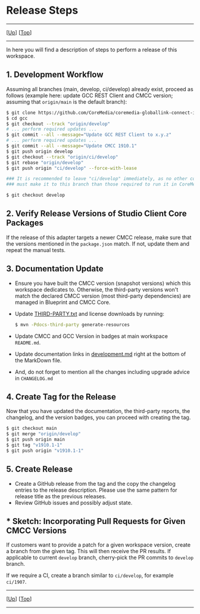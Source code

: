 # Release Steps

--------------------------------------------------------------------------------

\[[Up](README.md)\] \[[Top](#top)\]

--------------------------------------------------------------------------------

In here you will find a description of steps to perform a release
of this workspace.

## 1. Development Workflow

Assuming all branches (main, develop, ci/develop) already exist, proceed as
follows (example here: update GCC REST Client and CMCC version; assuming
that `origin/main` is the default branch):

```bash
$ git clone https://github.com/CoreMedia/coremedia-globallink-connect-integration.git gcc
$ cd gcc
$ git checkout --track "origin/develop"
# ... perform required updates ...
$ git commit --all --message="Update GCC REST Client to x.y.z"
# ... perform required updates ...
$ git commit --all --message="Update CMCC 1910.1"
$ git push origin develop 
$ git checkout --track "origin/ci/develop"
$ git rebase "origin/develop"
$ git push origin "ci/develop" --force-with-lease

### It is recommended to leave "ci/develop" immediately, as no other commits
### must make it to this branch than those required to run it in CoreMedia CI!

$ git checkout develop
```

## 2. Verify Release Versions of Studio Client Core Packages

If the release of this adapter targets a newer CMCC release, make sure that the
versions mentioned in the `package.json` match. If not, update them and repeat
the manual tests.

## 3. Documentation Update

* Ensure you have built the CMCC version (snapshot versions) which this
    workspace dedicates to. Otherwise, the third-party versions won't
    match the declared CMCC version (most third-party dependencies)
    are managed in Blueprint and CMCC Core.

* Update [THIRD-PARTY.txt](../THIRD-PARTY.txt) and license downloads by running:

    ```bash
    $ mvn -Pdocs-third-party generate-resources
    ```

* Update CMCC and GCC Version in badges at main workspace `README.md`.

* Update documentation links in [development.md](../development.md) right at
    the bottom of the MarkDown file.

* And, do not forget to mention all the changes including upgrade advice in 
  `CHANGELOG.md`

## 4. Create Tag for the Release

Now that you have updated the documentation, the third-party reports, the 
changelog, and the version badges, you can proceed with creating the tag.

```bash
$ git checkout main
$ git merge "origin/develop"
$ git push origin main
$ git tag "v1910.1-1"
$ git push origin "v1910.1-1"
```

## 5. Create Release

* Create a GitHub release from the tag and the copy the changelog entries to the
  release description. Please use the same pattern for release title as the
  previous releases.
* Review GitHub issues and possibly adjust state.

## * Sketch: Incorporating Pull Requests for Given CMCC Versions

If customers want to provide a patch for a given workspace version, create
a branch from the given tag. This will then receive the PR results. If
applicable to current `develop` branch, cherry-pick the PR commits to
`develop` branch.

If we require a CI, create a branch similar to `ci/develop`, for example
`ci/1907`.

--------------------------------------------------------------------------------

\[[Up](README.md)\] \[[Top](#top)\]

--------------------------------------------------------------------------------
